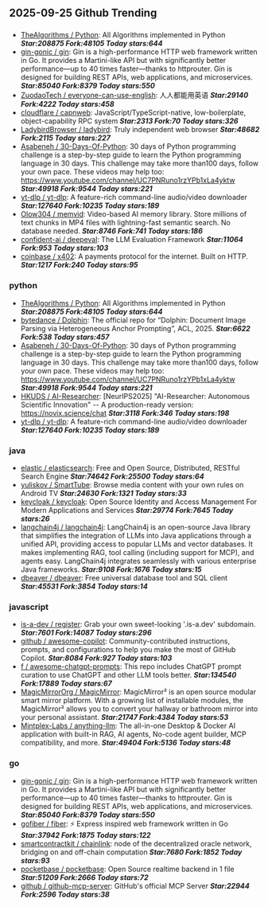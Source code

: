 ## 2025-09-25 Github Trending

### 
* [TheAlgorithms / Python](https://github.com/TheAlgorithms/Python): All Algorithms implemented in Python ***Star:208875 Fork:48105 Today stars:644***
* [gin-gonic / gin](https://github.com/gin-gonic/gin): Gin is a high-performance HTTP web framework written in Go. It provides a Martini-like API but with significantly better performance—up to 40 times faster—thanks to httprouter. Gin is designed for building REST APIs, web applications, and microservices. ***Star:85040 Fork:8379 Today stars:550***
* [ZuodaoTech / everyone-can-use-english](https://github.com/ZuodaoTech/everyone-can-use-english): 人人都能用英语 ***Star:29140 Fork:4222 Today stars:458***
* [cloudflare / capnweb](https://github.com/cloudflare/capnweb): JavaScript/TypeScript-native, low-boilerplate, object-capability RPC system ***Star:2313 Fork:70 Today stars:326***
* [LadybirdBrowser / ladybird](https://github.com/LadybirdBrowser/ladybird): Truly independent web browser ***Star:48682 Fork:2115 Today stars:227***
* [Asabeneh / 30-Days-Of-Python](https://github.com/Asabeneh/30-Days-Of-Python): 30 days of Python programming challenge is a step-by-step guide to learn the Python programming language in 30 days. This challenge may take more than100 days, follow your own pace. These videos may help too: https://www.youtube.com/channel/UC7PNRuno1rzYPb1xLa4yktw ***Star:49918 Fork:9544 Today stars:221***
* [yt-dlp / yt-dlp](https://github.com/yt-dlp/yt-dlp): A feature-rich command-line audio/video downloader ***Star:127640 Fork:10235 Today stars:189***
* [Olow304 / memvid](https://github.com/Olow304/memvid): Video-based AI memory library. Store millions of text chunks in MP4 files with lightning-fast semantic search. No database needed. ***Star:8746 Fork:741 Today stars:186***
* [confident-ai / deepeval](https://github.com/confident-ai/deepeval): The LLM Evaluation Framework ***Star:11064 Fork:953 Today stars:103***
* [coinbase / x402](https://github.com/coinbase/x402): A payments protocol for the internet. Built on HTTP. ***Star:1217 Fork:240 Today stars:95***

### python
* [TheAlgorithms / Python](https://github.com/TheAlgorithms/Python): All Algorithms implemented in Python ***Star:208875 Fork:48105 Today stars:644***
* [bytedance / Dolphin](https://github.com/bytedance/Dolphin): The official repo for “Dolphin: Document Image Parsing via Heterogeneous Anchor Prompting”, ACL, 2025. ***Star:6622 Fork:538 Today stars:457***
* [Asabeneh / 30-Days-Of-Python](https://github.com/Asabeneh/30-Days-Of-Python): 30 days of Python programming challenge is a step-by-step guide to learn the Python programming language in 30 days. This challenge may take more than100 days, follow your own pace. These videos may help too: https://www.youtube.com/channel/UC7PNRuno1rzYPb1xLa4yktw ***Star:49918 Fork:9544 Today stars:221***
* [HKUDS / AI-Researcher](https://github.com/HKUDS/AI-Researcher): [NeurIPS2025] "AI-Researcher: Autonomous Scientific Innovation" -- A production-ready version: https://novix.science/chat ***Star:3118 Fork:346 Today stars:198***
* [yt-dlp / yt-dlp](https://github.com/yt-dlp/yt-dlp): A feature-rich command-line audio/video downloader ***Star:127640 Fork:10235 Today stars:189***

### java
* [elastic / elasticsearch](https://github.com/elastic/elasticsearch): Free and Open Source, Distributed, RESTful Search Engine ***Star:74642 Fork:25500 Today stars:64***
* [yuliskov / SmartTube](https://github.com/yuliskov/SmartTube): Browse media content with your own rules on Android TV ***Star:24630 Fork:1321 Today stars:33***
* [keycloak / keycloak](https://github.com/keycloak/keycloak): Open Source Identity and Access Management For Modern Applications and Services ***Star:29774 Fork:7645 Today stars:26***
* [langchain4j / langchain4j](https://github.com/langchain4j/langchain4j): LangChain4j is an open-source Java library that simplifies the integration of LLMs into Java applications through a unified API, providing access to popular LLMs and vector databases. It makes implementing RAG, tool calling (including support for MCP), and agents easy. LangChain4j integrates seamlessly with various enterprise Java frameworks. ***Star:9108 Fork:1676 Today stars:15***
* [dbeaver / dbeaver](https://github.com/dbeaver/dbeaver): Free universal database tool and SQL client ***Star:45531 Fork:3854 Today stars:14***

### javascript
* [is-a-dev / register](https://github.com/is-a-dev/register): Grab your own sweet-looking '.is-a.dev' subdomain. ***Star:7601 Fork:14087 Today stars:296***
* [github / awesome-copilot](https://github.com/github/awesome-copilot): Community-contributed instructions, prompts, and configurations to help you make the most of GitHub Copilot. ***Star:8084 Fork:927 Today stars:103***
* [f / awesome-chatgpt-prompts](https://github.com/f/awesome-chatgpt-prompts): This repo includes ChatGPT prompt curation to use ChatGPT and other LLM tools better. ***Star:134540 Fork:17889 Today stars:67***
* [MagicMirrorOrg / MagicMirror](https://github.com/MagicMirrorOrg/MagicMirror): MagicMirror² is an open source modular smart mirror platform. With a growing list of installable modules, the MagicMirror² allows you to convert your hallway or bathroom mirror into your personal assistant. ***Star:21747 Fork:4384 Today stars:53***
* [Mintplex-Labs / anything-llm](https://github.com/Mintplex-Labs/anything-llm): The all-in-one Desktop & Docker AI application with built-in RAG, AI agents, No-code agent builder, MCP compatibility, and more. ***Star:49404 Fork:5136 Today stars:48***

### go
* [gin-gonic / gin](https://github.com/gin-gonic/gin): Gin is a high-performance HTTP web framework written in Go. It provides a Martini-like API but with significantly better performance—up to 40 times faster—thanks to httprouter. Gin is designed for building REST APIs, web applications, and microservices. ***Star:85040 Fork:8379 Today stars:550***
* [gofiber / fiber](https://github.com/gofiber/fiber): ⚡️ Express inspired web framework written in Go ***Star:37942 Fork:1875 Today stars:122***
* [smartcontractkit / chainlink](https://github.com/smartcontractkit/chainlink): node of the decentralized oracle network, bridging on and off-chain computation ***Star:7680 Fork:1852 Today stars:93***
* [pocketbase / pocketbase](https://github.com/pocketbase/pocketbase): Open Source realtime backend in 1 file ***Star:51209 Fork:2666 Today stars:72***
* [github / github-mcp-server](https://github.com/github/github-mcp-server): GitHub's official MCP Server ***Star:22944 Fork:2596 Today stars:38***
